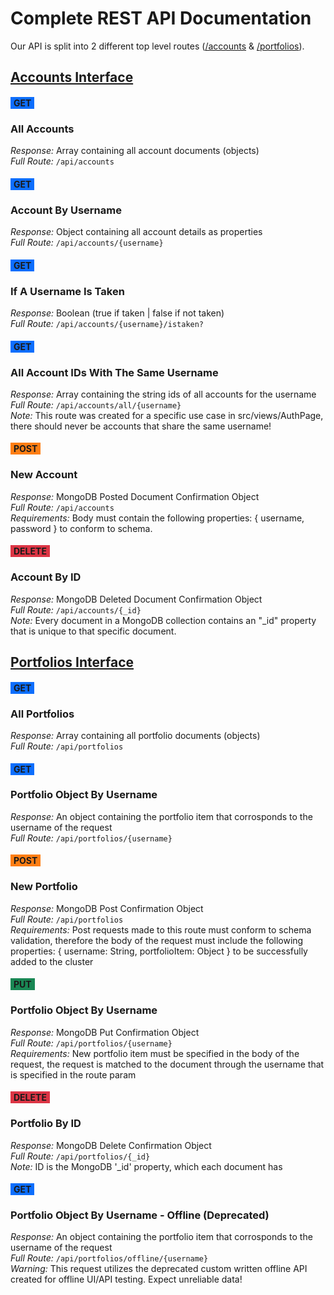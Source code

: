 # Complete REST API Documentation

Our API is split into 2 different top level routes ([/accounts](#accounts) & [/portfolios](#portfolios)).

## <span id="accounts" style="text-decoration: underline;">Accounts Interface<span>

#### <b><span style="background-color: #0d6efd; padding: 1px 5px 1px 5px;">GET</span><br>
###  All Accounts</b>
<i>Response:</i> Array containing all account documents (objects)
<br>
<i>Full Route:</i> ```/api/accounts```

#### <b><span style="background-color: #0d6efd; padding: 1px 5px 1px 5px;">GET</span><br>
###  Account By Username</b>
<i>Response:</i> Object containing all account details as properties
<br>
<i>Full Route:</i> ```/api/accounts/{username}```

#### <b><span style="background-color: #0d6efd; padding: 1px 5px 1px 5px;">GET</span><br>
###  If A Username Is Taken</b>
<i>Response:</i> Boolean (true if taken | false if not taken)
<br>
<i>Full Route:</i> ```/api/accounts/{username}/istaken?```

#### <b><span style="background-color: #0d6efd; padding: 1px 5px 1px 5px;">GET</span><br>
###  All Account IDs With The Same Username</b>
<i>Response:</i> Array containing the string ids of all accounts for the username
<br>
<i>Full Route:</i> ```/api/accounts/all/{username}```
<br>
<i>Note:</i> This route was created for a specific use case in src/views/AuthPage, there should never be accounts that share the same username!

#### <b><span style="background-color: #fd7e14; padding: 1px 5px 1px 5px;">POST</span><br>
###  New Account</b>
<i>Response:</i> MongoDB Posted Document Confirmation Object
<br>
<i>Full Route:</i> ```/api/accounts```
<br>
<i>Requirements:</i> Body must contain the following properties: { username, password } to conform to schema.

#### <b><span style="background-color: #dc3545; padding: 1px 5px 1px 5px;">DELETE</span><br>
###  Account By ID</b>
<i>Response:</i> MongoDB Deleted Document Confirmation Object
<br>
<i>Full Route:</i> ```/api/accounts/{_id}```
<br>
<i>Note:</i> Every document in a MongoDB collection contains an "_id" property that is unique to that specific document.

## <span id="portfolios" style="text-decoration: underline;">Portfolios Interface<span>

#### <b><span style="background-color: #0d6efd; padding: 1px 5px 1px 5px;">GET</span><br>
###  All Portfolios</b>
<i>Response:</i> Array containing all portfolio documents (objects)
<br>
<i>Full Route:</i> ```/api/portfolios```

#### <b><span style="background-color: #0d6efd; padding: 1px 5px 1px 5px;">GET</span><br>
###  Portfolio Object By Username</b>
<i>Response:</i>  An object containing the portfolio item that corrosponds to the username of the request
<br>
<i>Full Route:</i> ```/api/portfolios/{username}```

#### <b><span style="background-color: #fd7e14; padding: 1px 5px 1px 5px;">POST</span><br>
###  New Portfolio</b>
<i>Response:</i> MongoDB Post Confirmation Object
<br>
<i>Full Route:</i> ```/api/portfolios```
<br>
<i>Requirements:</i> Post requests made to this route must conform to schema validation, therefore the body of the request must include the following properties: { username: String, portfolioItem: Object } to be successfully added to the cluster 

#### <b><span style="background-color: #198754; padding: 1px 5px 1px 5px;">PUT</span><br>
###  Portfolio Object By Username</b>
<i>Response:</i> MongoDB Put Confirmation Object
<br>
<i>Full Route:</i> ```/api/portfolios/{username}```
<br>
<i>Requirements:</i> New portfolio item must be specified in the body of the request, the request is matched to the document through the username that is specified in the route param

#### <b><span style="background-color: #dc3545; padding: 1px 5px 1px 5px;">DELETE</span><br>
###  Portfolio By ID</b>
<i>Response:</i> MongoDB Delete Confirmation Object
<br>
<i>Full Route:</i> ```/api/portfolios/{_id}```
<br>
<i>Note:</i> ID is the MongoDB '_id' property, which each document has

#### <b><span style="background-color: #0d6efd; padding: 1px 5px 1px 5px;">GET</span><br>
###  Portfolio Object By Username - Offline (Deprecated)</b>
<i>Response:</i> An object containing the portfolio item that corrosponds to the username of the request
<br>
<i>Full Route:</i> ```/api/portfolios/offline/{username}```
<br>
<i>Warning:</i> This request utilizes the deprecated custom written offline API created for offline UI/API testing. Expect unreliable data!




